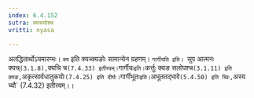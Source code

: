```yaml
---
index: 6.4.152
sutra: क्यच्व्योश्च
vritti: nyasa

---
```

अतद्धितार्थोऽयमारम्भः। `क्य` इति क्यच्क्यङोः सामान्येन ग्रहणम्। `गार्गीयति इति। `सुप आत्मनः क्यच्` (3.1.8), `क्यचि च` (7.4.33) इतीत्त्वम्। `गार्गीयः` इति। `कर्त्तुः क्यङ सलोपश्च` (3.1.11) इति क्यङ, `अकृत्सार्वधातुकयोः` (7.4.25) इति दीर्घः। `गार्गीभूतः` इति। `अभूततद्भावे` (5.4.50) इति च्विः, `अस्य च्वौ` (7.4.32) इतीत्त्वम्।।